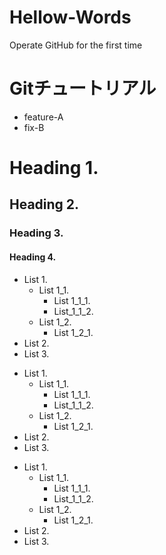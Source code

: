 # Hellow-Words
Operate GitHub for the first time

# Gitチュートリアル
- feature-A
- fix-B

# Heading 1.
## Heading 2.
### Heading 3.
#### Heading 4.

- List 1.
	- List 1_1.
		- List 1_1_1.
		- List_1_1_2.
	- List 1_2.
		- List 1_2_1.
- List 2.
- List 3.

+ List 1.
	+ List 1_1.
		+ List 1_1_1.
		+ List_1_1_2.
	+ List 1_2.
		+ List 1_2_1.
+ List 2.
+ List 3.

* List 1.
	* List 1_1.
		* List 1_1_1.
		* List_1_1_2.
	* List 1_2.
		* List 1_2_1.
* List 2.
* List 3.
